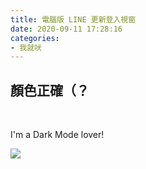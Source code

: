```yaml
---
title: 電腦版 LINE 更新登入視窗
date: 2020-09-11 17:28:16
categories:
- 我就吠
---
```


## 顏色正確（？

<br />

I'm a Dark Mode lover!

<div style="display: block;">
  <img src="/images/line_login_dark.png" />
</div>
